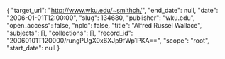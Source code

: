 {
  "target_url": "http://www.wku.edu/~smithch/", 
  "end_date": null, 
  "date": "2006-01-01T12:00:00", 
  "slug": 134680, 
  "publisher": "wku.edu", 
  "open_access": false, 
  "npld": false, 
  "title": "Alfred Russel Wallace", 
  "subjects": [], 
  "collections": [], 
  "record_id": "20060101T120000/rungPUgX0x6XJp9fWp1PKA==", 
  "scope": "root", 
  "start_date": null
}

